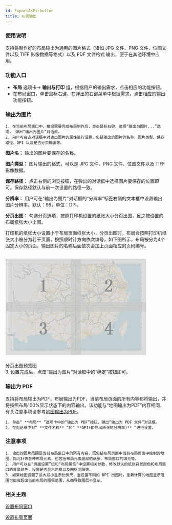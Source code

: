 ```yaml
---
id: ExportAsPicbutton
title: 布局输出
---
```

### 使用说明

支持将制作好的布局输出为通用的图片格式（诸如 JPG 文件、PNG 文件、位图文件以及 TIFF 影像数据等格式）以及 PDF 文件格式
输出，便于在其他环境中应用。

### 功能入口

* **布局** 选项卡-> **输出与打印** 组，根据用户的输出需求，点击相应的功能按钮。
* 在布局窗口，单击鼠标右键，在弹出的右键菜单中根据需求，点击相应的输出功能按钮。

###  输出为图片

    1. 在当前布局窗口中，根据需要完成布局制作后，单击鼠标右键，选择“输出为图片...”选项， 弹出“输出为图片”对话框。 
    2. 用户可在该对话框中对输出图片的属性进行设置，包括输出的图片的名称、图片类型、保存路径、DPI 以及是否分页输出等。 

**图片名：** 输出的图片要保存的名称。

**图片类型：** 图片输出的格式，可以是 JPG 文件、PNG 文件、位图文件以及 TIFF 影像数据。

**保存路径：** 点击右侧的浏览按钮，在弹出的对话框中选择图片要保存的位置即可。保存路径默认与前一次设置的路径一致。

**分辨率：** 用户可在“输出为图片”对话框的“分辨率”标签右侧的文本框中设置输出图片分辨率。默认：96，单位：DPI。

**分页出图：** 勾选分页选项，按照打印机设置的纸张大小分页出图，反之按设置的布局纸张大小出图。

打印机的纸张大小设置小于布局页面纸张大小，分页出图时，布局会按照打印机纸张大小被分为若干页面，按照顺时针方向依次编号，如下图所示，布局被分为4个固定大小的页面。输出图片的名称后面依次会加上页面相应的页码编号。

![](img/pages.png)  
---  
分页出图预览图  
    3. 设置完成后，点击“输出为图片”对话框中的“确定”按钮即可。

###  输出为 PDF

支持将布局输出为PDF，布局输出为PDF，当前布局页面的所有内容都将输出，并将按照布局100%显示状态下的内容输出。该功能与“地图输出为PDF”内容相同，有关注意事项请参考[地图输出为PDF](../../Visualization/Basic/WinMap_OutputPDF)。

    1. 单击“ **布局** ”选项卡中的“输出为 PDF”按钮，弹出“输出为 PDF 文件”对话框。
    2. 在对话框中对“ **文件名称** ”和“ **DPI(即导出纸张的分辨率)** ”进行设置。

### 注意事项

    1. 输出的图片范围是当前布局窗口中的所有内容，既包括布局页面中当前布局页面中绘制的地图、指北针等各种布局元素，也包括布局元素底部的纸张、布局窗口的填充等。
    2. 用户可以在“页面设置”组和“布局属性”中设置相关参数，修改默认的纸张背景颜色和布局窗口的背景颜色，设置是否显示网格以及网格间隔等。
    3. 如果地图设置了最大最小显示比例尺，当设置不同的 DPI 出图时，重新计算的地图显示范围可能会超出当前布局的图框范围，从而导致图层不显示。

### 相关主题


[设置布局窗口](../SettiongLayoutWin/SettingLayout)

 [设置布局页面](../SettingPage/PageSetup)

